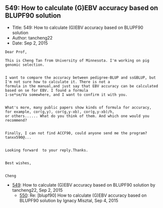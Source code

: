 ## 549: How to calculate (G)EBV accuracy based on BLUPF90 solution

- Title: 549: How to calculate (G)EBV accuracy based on BLUPF90 solution
- Author: tancheng22
- Date: Sep 2, 2015
```
Dear Prof,

This is Cheng Tan from University of Minnesota. I'm working on pig genomic selection.


I want to compare the accuracy between pedigree-BLUP and ssGBLUP, but I'm not sure how to calculate it. There is not a
formula in the manual,and just say that EBV accuracy can be calculated based on se for EBV. I found a formula
1-se*se/Va somewhere, and I want to confirm it with you.


What's more, many public papers show kinds of formula for accuracy, for example, cor(g,y), cor(g,y-xb), cor(g,y-xb)/h,
or others...... What do you think of them. And which one would you recommend?


Finally, I can not find ACCF90, could anyone send me the program? tanxx590@...


Looking forward  to your reply.Thanks.


Best wishes,


Cheng
```

- [549](0549.md): How to calculate (G)EBV accuracy based on BLUPF90 solution by tancheng22, Sep 2, 2015
    - [550](0550.md): Re: [blupf90] How to calculate (G)EBV accuracy based on BLUPF90 solution by Ignacy Misztal, Sep 4, 2015
